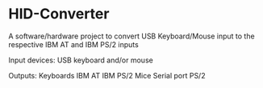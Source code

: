 # HID-Converter
A software/hardware project to convert USB Keyboard/Mouse input to the respective IBM AT and IBM PS/2 inputs

Input devices:
  USB keyboard and/or mouse

Outputs:
  Keyboards
    IBM AT
    IBM PS/2
  Mice
    Serial port
    PS/2
